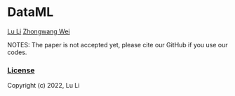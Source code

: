 # DataML

[Lu Li](https://www.researchgate.net/profile/Lu-Li-69?ev=hdr_xprf)
[Zhongwang Wei](https://www.researchgate.net/profile/Zhongwang-Wei-2)

NOTES: The paper is not accepted yet, please cite our GitHub if you use our codes.

### [License](https://github.com/leelew/DataML/LICENSE)

Copyright (c) 2022, Lu Li

